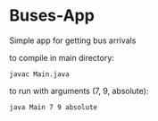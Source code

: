 # Buses-App
Simple app for getting bus arrivals

to compile in main directory:
```
javac Main.java
```

to run with arguments (7, 9, absolute):
```
java Main 7 9 absolute
```
